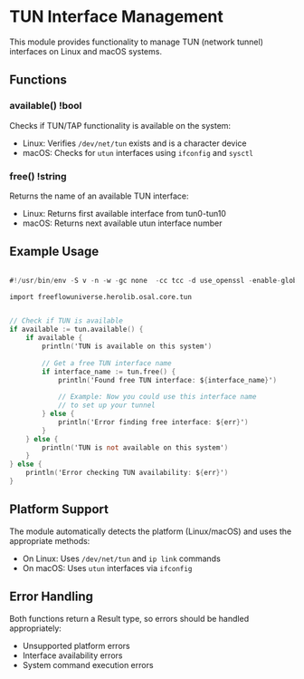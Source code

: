 # TUN Interface Management

This module provides functionality to manage TUN (network tunnel) interfaces on Linux and macOS systems.

## Functions

### available() !bool
Checks if TUN/TAP functionality is available on the system:
- Linux: Verifies `/dev/net/tun` exists and is a character device
- macOS: Checks for `utun` interfaces using `ifconfig` and `sysctl`

### free() !string
Returns the name of an available TUN interface:
- Linux: Returns first available interface from tun0-tun10
- macOS: Returns next available utun interface number

## Example Usage

```v

#!/usr/bin/env -S v -n -w -gc none  -cc tcc -d use_openssl -enable-globals run

import freeflowuniverse.herolib.osal.core.tun


// Check if TUN is available
if available := tun.available() {
    if available {
        println('TUN is available on this system')
        
        // Get a free TUN interface name
        if interface_name := tun.free() {
            println('Found free TUN interface: ${interface_name}')
            
            // Example: Now you could use this interface name
            // to set up your tunnel
        } else {
            println('Error finding free interface: ${err}')
        }
    } else {
        println('TUN is not available on this system')
    }
} else {
    println('Error checking TUN availability: ${err}')
}


```

## Platform Support

The module automatically detects the platform (Linux/macOS) and uses the appropriate methods:

- On Linux: Uses `/dev/net/tun` and `ip link` commands
- On macOS: Uses `utun` interfaces via `ifconfig`

## Error Handling

Both functions return a Result type, so errors should be handled appropriately:
- Unsupported platform errors
- Interface availability errors
- System command execution errors